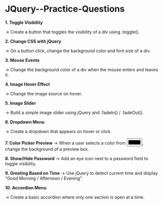 # JQuery--Practice-Questions


**1. Toggle Visibility**

-> Create a button that toggles the visibility of a div using .toggle().



**2. Change CSS with jQuery**

-> On a button click, change the background color and font size of a div.



**3. Mouse Events**

-> Change the background color of a div when the mouse enters and leaves it.



**4. Image Hover Effect**

-> Change the image source on hover.



**5. Image Slider**

-> Build a simple image slider using jQuery and .fadeIn() / .fadeOut().



**6. Dropdown Menu**

-> Create a dropdown that appears on hover or click.



**7. Color Picker Preview**
-> When a user selects a color from <input type="color">, change the background of a preview box.
   


**8. Show/Hide Password**
-> Add an eye icon next to a password field to toggle visibility.
   


**9. Greeting Based on Time**
-> Use jQuery to detect current time and display “Good Morning / Afternoon / Evening”.



**10. Accordion Menu**

-> Create a basic accordion where only one section is open at a time.


